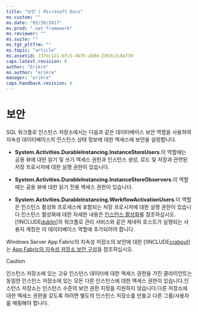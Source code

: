```yaml
---
title: "보안 | Microsoft Docs"
ms.custom: ""
ms.date: "03/30/2017"
ms.prod: ".net-framework"
ms.reviewer: ""
ms.suite: ""
ms.tgt_pltfrm: ""
ms.topic: "article"
ms.assetid: 737ec121-bfc5-4b75-a504-2d53c2c8af39
caps.latest.revision: 6
author: "Erikre"
ms.author: "erikre"
manager: "erikre"
caps.handback.revision: 6
---
```

# 보안
SQL 워크플로 인스턴스 저장소에서는 다음과 같은 데이터베이스 보안 역할을 사용하여 지속성 데이터베이스의 인스턴스 상태 정보에 대한 액세스에 보안을 설정합니다.  
  
-   **System.Activities.DurableInstancing.InstanceStoreUsers**.이 역할에는 공용 뷰에 대한 읽기 및 쓰기 액세스 권한과 인스턴스 생성, 로드 및 저장과 관련된 저장 프로시저에 대한 실행 권한이 있습니다.  
  
-   **System.Activities.DurableInstancing.InstanceStoreObservers**.이 역할에는 공용 뷰에 대한 읽기 전용 액세스 권한이 있습니다.  
  
-   **System.Activities.DurableInstancing.WorkflowActivationUsers**.이 역할은 인스턴스 활성화 프로세스에 포함되는 저장 프로시저에 대한 실행 권한이 있습니다.인스턴스 활성화에 대한 자세한 내용은 [인스턴스 활성화](../../../docs/framework/windows-workflow-foundation//instance-activation.md)를 참조하십시오.[!INCLUDE[dublin](../../../includes/dublin-md.md)]의 워크플로 관리 서비스와 같은 제네릭 호스트가 실행되는 사용자 계정은 이 데이터베이스 역할에 추가되어야 합니다.  
  
 Windows Server App Fabric의 지속성 저장소의 보안에 대한 [!INCLUDE[crabout](../../../includes/crabout-md.md)]는 [App Fabric의 지속성 저장소 보안 구성](http://go.microsoft.com/fwlink/?LinkId=201208)을 참조하십시오.  
  
> [!CAUTION]
>  인스턴스 저장소에 있는 고유 인스턴스 데이터에 대한 액세스 권한을 가진 클라이언트는 동일한 인스턴스 저장소에 있는 모든 다른 인스턴스에 대한 액세스 권한이 있습니다.인스턴스 저장소는 인스턴스 수준의 보안 권한 지정을 지원하지 않습니다.다른 저장소에 대한 액세스 권한을 갖도록 하려면 별도의 인스턴스 저장소를 만들고 다른 그룹\/사용자를 매핑해야 합니다.